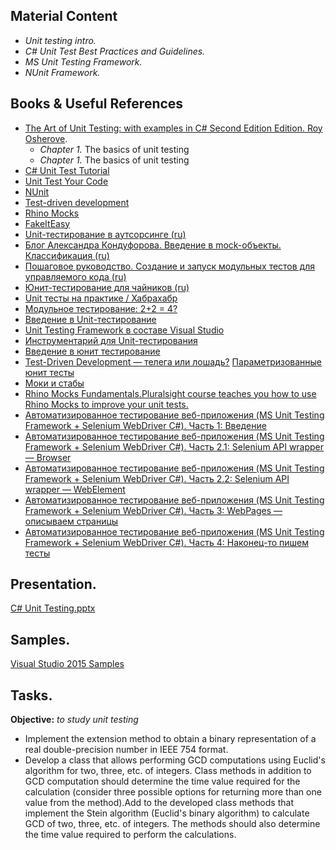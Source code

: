 ## Material Content 
- *Unit testing intro.*
- *C# Unit Test Best Practices and Guidelines.*
- *MS Unit Testing Framework.*
- *NUnit Framework.*

## Books & Useful References 
- [The Art of Unit Testing: with examples in C# Second Edition Edition. Roy Osherove](https://livebook.manning.com/#!/book/the-art-of-unit-testing-second-edition/chapter-1/1).
   - *Chapter 1.* The basics of unit testing
   - *Chapter 1.* The basics of unit testing
- [C# Unit Test Tutorial](http://www.rhyous.com/programming-development/csharp-unit-test-tutorial/)
- [Unit Test Your Code](https://msdn.microsoft.com/en-us/library/dd264975.aspx)
- [NUnit](http://www.nunit.org/)
- [Test-driven development](https://en.wikipedia.org/wiki/Test-driven_development)
- [Rhino Mocks](http://www.hibernatingrhinos.com/oss/rhino-mocks)
- [FakeItEasy](https://github.com/FakeItEasy/FakeItEasy)
- [Unit-тестирование в аутсорсинге (ru)](http://merle-amber.blogspot.com.by/2008/09/unit.html)
- [Блог Александра Кондуфорова. Введение в mock-объекты. Классификация (ru)](http://merle-amber.blogspot.com.by/2008/09/mock.html)
- [Пошаговое руководство. Создание и запуск модульных тестов для управляемого кода (ru)](https://msdn.microsoft.com/ru-ru/library/ms182532(v=vs.120).aspx)
- [Юнит-тестирование для чайников (ru)](http://habrahabr.ru/post/169381/)
- [Unit тесты на практике / Хабрахабр](http://habrahabr.ru/post/191986/)
- [Модульное тестирование: 2+2 = 4?](http://rsdn.ru/article/testing/UnitTesting.xml)
- [Введение в Unit-тестирование](https://www.techdays.ru/videos/3597.html)
- [Unit Testing Framework в составе Visual Studio](https://www.techdays.ru/videos/3605.html)
- [Инструментарий для Unit-тестирования](https://www.techdays.ru/videos/3599.html)
- [Введение в юнит тестирование](https://www.techdays.ru/videos/2746.html)
- [Test-Driven Development — телега или лошадь?](https://habrahabr.ru/post/206828/)
[Параметризованные юнит тесты](http://sergeyteplyakov.blogspot.com.by/2012/08/blog-post_28.html)
- [Моки и стабы](http://habrahabr.ru/post/134836/)
- [Rhino Mocks Fundamentals.Pluralsight course teaches you how to use Rhino Mocks to improve your unit tests.](http://www.pluralsight.com/courses/rhinomock-fundamentals)
- [Автоматизированное тестирование веб-приложения (MS Unit Testing Framework + Selenium WebDriver C#). Часть 1: Введение](http://habrahabr.ru/post/178321/)
- [Автоматизированное тестирование веб-приложения (MS Unit Testing Framework + Selenium WebDriver C#). Часть 2.1: Selenium API wrapper — Browser](http://habrahabr.ru/post/180047/)
- [Автоматизированное тестирование веб-приложения (MS Unit Testing Framework + Selenium WebDriver C#). Часть 2.2: Selenium API wrapper — WebElement](http://habrahabr.ru/post/180357/)
- [Автоматизированное тестирование веб-приложения (MS Unit Testing Framework + Selenium WebDriver C#). Часть 3: WebPages — описываем страницы](http://habrahabr.ru/post/180705/)
- [Автоматизированное тестирование веб-приложения (MS Unit Testing Framework + Selenium WebDriver C#). Часть 4: Наконец-то пишем тесты](http://habrahabr.ru/post/181558/)

## Presentation. 
[C# Unit Testing.pptx](https://github.com/EPM-RD-NETLAB/.NET-Framework-modules/blob/master/M5.%20Methods%20in%20details/Methods%20in%20details.pptx)

## Samples. 
[Visual Studio 2015 Samples](https://github.com/EPM-RD-NETLAB/.NET-Framework-modules/tree/master/M5.%20Methods%20in%20details/Samples/LINQPad%205)

## Tasks. 
**Objective:** *to study unit testing*
  - Implement the extension method to obtain a binary representation of a real double-precision number in IEEE 754 format.
  - Develop a class that allows performing GCD computations using Euclid's algorithm for two, three, etc. of integers. Class methods in addition to GCD computation should determine the time value required for the calculation (consider three possible options for returning more than one value from the method).Add to the developed class methods that implement the Stein algorithm (Euclid's binary algorithm) to calculate GCD of two, three, etc. of integers. The methods should also determine the time value required to perform the calculations.
